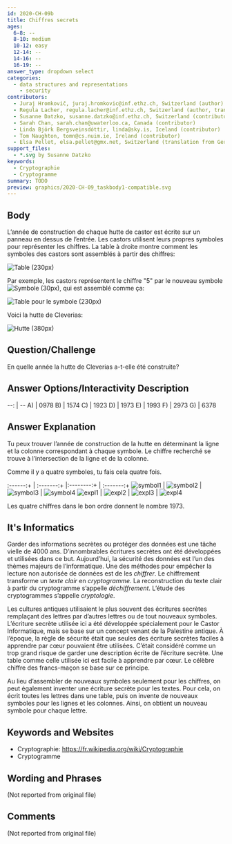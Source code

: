 ```yaml
---
id: 2020-CH-09b
title: Chiffres secrets
ages:
  6-8: --
  8-10: medium
  10-12: easy
  12-14: --
  14-16: --
  16-19: --
answer_type: dropdown select
categories:
  - data structures and representations
    - security
contributors:
  - Juraj Hromkovič, juraj.hromkovic@inf.ethz.ch, Switzerland (author)
  - Regula Lacher, regula.lacher@inf.ethz.ch, Switzerland (author, translation from English into German)
  - Susanne Datzko, susanne.datzko@inf.ethz.ch, Switzerland (contributor, graphics)
  - Sarah Chan, sarah.chan@uwaterloo.ca, Canada (contributor)
  - Linda Björk Bergsveinsdóttir, linda@sky.is, Iceland (contributor)
  - Tom Naughton, tomn@cs.nuim.ie, Ireland (contributor)
  - Elsa Pellet, elsa.pellet@gmx.net, Switzerland (translation from German into French)
support_files:
  - *.svg by Susanne Datzko
keywords:
  - Cryptographie
  - Cryptogramme
summary: TODO
preview: graphics/2020-CH-09_taskbody1-compatible.svg
---
```


## Body

L’année de construction de chaque hutte de castor est écrite sur un panneau en dessus de l’entrée. Les castors utilisent leurs propres symboles pour représenter les chiffres. La table à droite montre comment les symboles des castors sont assemblés à partir des chiffres:

![](graphics/2020-CH-09_taskbody1-compatible.svg "Table (230px)")

Par exemple, les castors représentent le chiffre "5" par le nouveau symbole ![](graphics/2020-CH-09_taskbody2.svg "Symbole (30px)"), qui est assemblé comme ça:

![](graphics/2020-CH-09_taskbody3-compatible.svg "Table pour le symbole (230px)")

Voici la hutte de Cleverias:

![](graphics/2020-CH-09_taskbody4.svg "Hutte (380px)")

## Question/Challenge

En quelle année la hutte de Cleverias a-t-elle été construite?

## Answer Options/Interactivity Description

--: | --
A) | 0978
B) | 1574
C) | 1923
D) | 1973
E) | 1993
F) | 2973
G) | 6378

## Answer Explanation

Tu peux trouver l’année de construction de la hutte en déterminant la ligne et la colonne correspondant à chaque symbole. Le chiffre recherché se trouve à l’intersection de la ligne et de la colonne.

Comme il y a quatre symboles, tu fais cela quatre fois.

:------:+ | :-------:+ |:--------:+ | :-------:+
![symbol1] | ![symbol2] | ![symbol3] | ![symbol4]
![expl1] | ![expl2] | ![expl3] | ![expl4]

[symbol1]: graphics/2020-CH-09b_explanation1.svg "Symbole 1 (39px)"
[symbol2]: graphics/2020-CH-09b_explanation2.svg "Symbole 2 (50px)"
[symbol3]: graphics/2020-CH-09b_explanation3.svg "Symbole 3 (50px)"
[symbol4]: graphics/2020-CH-09b_explanation4.svg "Symbole 4 (50px)"
[expl1]: graphics/2020-CH-09_explanation_digit1.svg "Explication 1 (135px)"
[expl2]: graphics/2020-CH-09_explanation_digit9.svg "Explication 9 (135px)"
[expl3]: graphics/2020-CH-09_explanation_digit7.svg "Explication 7 (135px)"
[expl4]: graphics/2020-CH-09_explanation_digit3.svg "Explication 3 (135px)"

Les quatre chiffres dans le bon ordre donnent le nombre 1973.

## It's Informatics

Garder des informations secrètes ou protéger des données est une tâche vielle de 4000 ans. D’innombrables écritures secrètes ont été développées et utilisées dans ce but. Aujourd’hui, la sécurité des données est l’un des thèmes majeurs de l’informatique. Une des méthodes pour empêcher la lecture non autorisée de données est de les _chiffrer_. Le chiffrement transforme un _texte clair_ en _cryptogramme_. La reconstruction du texte clair à partir du cryptogramme s’appelle _déchiffrement_. L’étude des cryptogrammes s’appelle _cryptologie_.

Les cultures antiques utilisaient le plus souvent des écritures secrètes remplaçant des lettres par d’autres lettres ou de tout nouveaux symboles. L’écriture secrète utilisée ici a été développée spécialement pour le Castor Informatique, mais se base sur un concept venant de la Palestine antique. À l’époque, la règle de sécurité était que seules des écriture secrètes faciles à apprendre par cœur pouvaient être utilisées. C’était considéré comme un trop grand risque de garder une description écrite de l’écriture secrète. Une table comme celle utilisée ici est facile à apprendre par cœur. Le célèbre chiffre des francs-maçon se base sur ce principe.

Au lieu d’assembler de nouveaux symboles seulement pour les chiffres, on peut également inventer une écriture secrète pour les textes. Pour cela, on écrit toutes les lettres dans une table, puis on invente de nouveaux symboles pour les lignes et les colonnes. Ainsi, on obtient un nouveau symbole pour chaque lettre.

## Keywords and Websites

- Cryptographie: https://fr.wikipedia.org/wiki/Cryptographie
- Cryptogramme

## Wording and Phrases

(Not reported from original file)

## Comments

(Not reported from original file)

